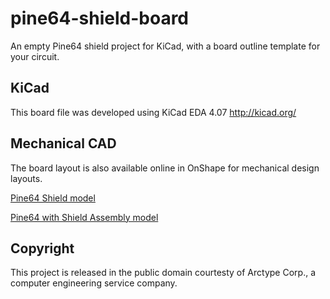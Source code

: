 # pine64-shield-board

 An empty Pine64 shield project for KiCad, with a board outline template for your circuit.
 
 ## KiCad
 
 This board file was developed using KiCad EDA 4.07 http://kicad.org/
 
 ## Mechanical CAD
 
 The board layout is also available online in OnShape for mechanical design layouts.
 
 [Pine64 Shield model](https://cad.onshape.com/documents/c4a0c5e367d6a854c597d22f/w/668774de8bb2197eae7dbb41/e/18facc8a2e447d2edd5af5db)
 
 [Pine64 with Shield Assembly model](https://cad.onshape.com/documents/d47b32cbcdbb19336bd5e87d/w/1026329b61e359ce7d00ea7a/e/0221a95e65793ca1071caa88)
 
 ## Copyright
 
 This project is released in the public domain courtesty of Arctype Corp., a computer engineering service company.
